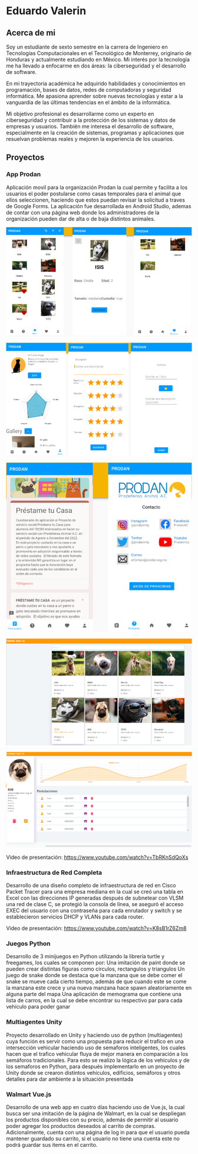 # Eduardo Valerin

## Acerca de mi
Soy un estudiante de sexto semestre en la carrera de Ingeniero en Tecnologías Computacionales en el Tecnológico de Monterrey, originario de Honduras y actualmente estudiando en México. Mi interés por la tecnología me ha llevado a enfocarme en dos áreas: la ciberseguridad y el desarrollo de software.

En mi trayectoria académica he adquirido habilidades y conocimientos en programación, bases de datos, redes de computadoras y seguridad informática. Me apasiona aprender sobre nuevas tecnologías y estar a la vanguardia de las últimas tendencias en el ámbito de la informática.

Mi objetivo profesional es desarrollarme como un experto en ciberseguridad y contribuir a la protección de los sistemas y datos de empresas y usuarios. También me interesa el desarrollo de software, especialmente en la creación de sistemas, programas y aplicaciones que resuelvan problemas reales y mejoren la experiencia de los usuarios.


## Proyectos
### App Prodan
Aplicación movil para la organización Prodan la cual permite y facilita a los usuarios el poder postularse como casas temporales para el animal que ellos seleccionen, haciendo que estos puedan revisar la solicitud a traves de Google Forms. La aplicación fue desarrollada en Android Studio, ademas de contar con una página web donde los administradores de la organización pueden dar de alta o de baja distintos animales.

![Pantallas de la app móvil 1](Imagenes/ProdanPantallas1.png)

![Pantallas de la app móvil 2](Imagenes/ProdanPantallas2.png)

![Pantallas de la app móvil 3](Imagenes/ProdanPantallas3.png)

![Pantalla de la web app 1](Imagenes/ProdanPantallas4.png)

![Pantalla de la web app 2](Imagenes/ProdanPantallas5.png)

Video de presentación: https://www.youtube.com/watch?v=TbRKnSdQoXs

### Infraestructura de Red Completa
Desarrollo de una diseño completo de infraestructura de red en Cisco Packet Tracer para una empresa mediana en la cual se creó una tabla en Excel con las direcciones IP generadas después de subnetear con VLSM una red de clase C, se protegió la consola de línea, se aseguró el acceso EXEC del usuario con una contraseña para cada enrutador y switch y se establecieron servicios DHCP y VLANs para cada router.

Video de presentación: https://www.youtube.com/watch?v=K8sB1rZ6Zm8

### Juegos Python
Desarrollo de 3 minijuegos en Python utilizando la librería turtle y freegames, los cuales se componen por:
Una imitación de paint donde se pueden crear distintas figuras como circulos, rectangulos y triangulos
Un juego de snake donde se destaca que la manzana que se debe comer el snake se mueve cada cierto tiempo, además de que cuando este se come la manzana este crece y una nueva manzana hace spawn aleatoriamente en alguna parte del mapa
Una aplicación de memograma que contiene una lista de carros, en la cual se debe encontrar su respectivo par para cada vehículo para poder ganar


### Multiagentes Unity
Proyecto desarrollado en Unity y haciendo uso de python (multiagentes) cuya función es servir como una propuesta para reducir el trafico en una intersección vehicular haciendo uso de semaforos inteligentes, los cuales hacen que el trafico vehicular fluya de mejor manera en comparación a los semáforos tradicionales. Para esto se realizo la lógica de los vehículos y de los semaforos en Python, para después implementarlo en un proyecto de Unity donde se crearon distintos vehículos, edificios, semáforos y otros detalles para dar ambiente a la situación presentada

### Walmart Vue.js
Desarrollo de una web app en cuatro días haciendo uso de Vue.js, la cual busca ser una imitación de la página de Walmart, en la cual se despliegan los productos disponibles con su precio, además de permitir al usuario poder agregar los productos deseados al carrito de compras. Adicionalmente, cuenta con una página de log in para que el usuario pueda mantener guardado su carrito, si el usuario no tiene una cuenta este no podrá guardar sus items en el carrito.

